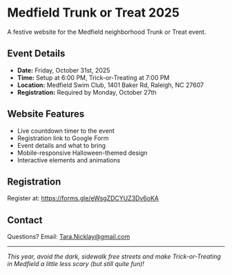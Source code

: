 # Medfield Trunk or Treat 2025

A festive website for the Medfield neighborhood Trunk or Treat event.

## Event Details

- **Date:** Friday, October 31st, 2025
- **Time:** Setup at 6:00 PM, Trick-or-Treating at 7:00 PM  
- **Location:** Medfield Swim Club, 1401 Baker Rd, Raleigh, NC 27607
- **Registration:** Required by Monday, October 27th

## Website Features

- Live countdown timer to the event
- Registration link to Google Form
- Event details and what to bring
- Mobile-responsive Halloween-themed design
- Interactive elements and animations

## Registration

Register at: https://forms.gle/eWsgZDCYUZ3Dv6oKA

## Contact

Questions? Email: Tara.Nicklay@gmail.com

---

*This year, avoid the dark, sidewalk free streets and make Trick-or-Treating in Medfield a little less scary (but still quite fun)!*